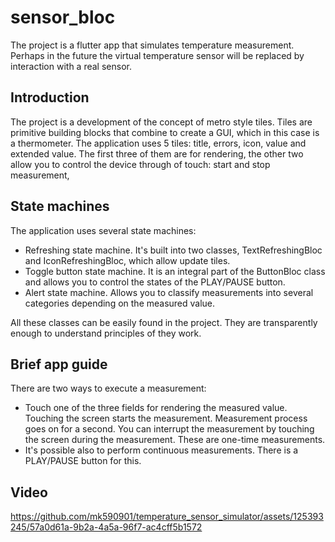 # sensor_bloc
The project is a flutter app that simulates temperature measurement. Perhaps in the future the virtual temperature sensor will be replaced by interaction with a real sensor.

## Introduction
The project is a development of the concept of metro style tiles. Tiles are primitive building blocks that combine to create a GUI, which in this case is a thermometer. The application uses 5 tiles: title, errors, icon, value and extended value. The first three of them are for rendering, the other two allow you to control the device through of touch: start and stop measurement,

## State machines
The application uses several state machines:

- Refreshing state machine. It's built into two classes, TextRefreshingBloc and IconRefreshingBloc, which allow update tiles.
- Toggle button state machine. It is an integral part of the ButtonBloc class and allows you to control the states of the PLAY/PAUSE button.
- Alert state machine. Allows you to classify measurements into several categories depending on the measured value.

All these classes can be easily found in the project. They are transparently enough to understand principles of they work.

## Brief app guide
There are two ways to execute a measurement:
- Touch one of the three fields for rendering the measured value. Touching the screen starts the measurement. Measurement process goes on for a second. You can interrupt the measurement by touching the screen during the measurement. These are one-time measurements.
- It's possible also to perform continuous measurements. There is a PLAY/PAUSE button for this.

## Video

https://github.com/mk590901/temperature_sensor_simulator/assets/125393245/57a0d61a-9b2a-4a5a-96f7-ac4cff5b1572

